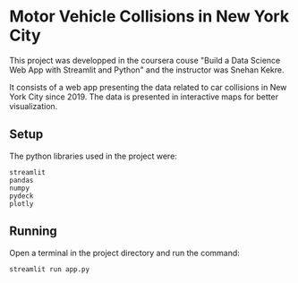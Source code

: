# Motor Vehicle Collisions in New York City

This project was developped in the coursera couse "Build a Data Science Web App with Streamlit and Python" and the instructor was Snehan Kekre.

It consists of a web app presenting the data related to car collisions in New York City since 2019. The data is presented in interactive maps for better visualization. 

## Setup

The python libraries used in the project were:

    streamlit 
    pandas 
    numpy 
    pydeck 
    plotly


## Running

Open a terminal in the project directory and run the command:

    streamlit run app.py